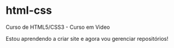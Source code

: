# html-css
 Curso de HTML5/CSS3 - Curso em Video

 Estou aprendendo a criar site e agora vou gerenciar repositórios!

